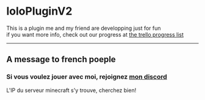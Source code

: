# loloPluginV2
This is a plugin me and my friend are developping just for fun<br/>
if you want more info, check out our progress at [the trello progress list](https://trello.com/b/WU4QbRXt/lolopluginv2)
<hr/>

## A message to french poeple
### Si vous voulez jouer avec moi, rejoignez [mon discord](https://discord.gg/3xhuudS)
L'IP du serveur minecraft s'y trouve, cherchez bien!
